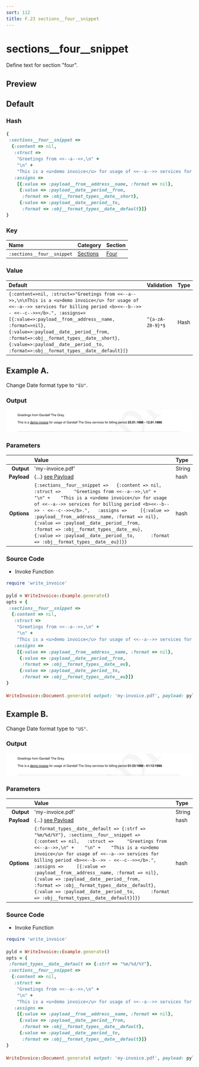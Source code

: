 ```yaml
---
sort: 112
title: F.23 sections__four__snippet
---
```

# sections__four__snippet

Define text for section "four".


## Preview

<div >
    <canvas id='canvas' search=':sections__four__snippet' palette='option_detail'></canvas>
</div>
<script src="../assets/js/marker.js"></script>  

 
## Default

### Hash

```ruby
{
 :sections__four__snippet => 
  {:content => nil,
   :struct => 
    "Greetings from <<--a-->>,\n" +
    "\n" +
    "This is a <u>demo invoice</u> for usage of <<--a-->> services for billing period <b><<--b-->> - <<--c-->></b>.",
   :assigns => 
    [{:value => :payload__from__address__name, :format => nil},
     {:value => :payload__date__period__from,
      :format => :obj__format_types__date__short},
     {:value => :payload__date__period__to,
      :format => :obj__format_types__date__default}]}
} 
```

### Key

| **Name** | **Category** | **Section** |
| :--- | :--- | :--- |
| ```:sections__four__snippet``` |  [Sections](./#sections) | [Four](/sections/four) |

### Value



| **Default**| **Validation**| **Type** |
| :--- | :--- | :--- |
| ```{:content=>nil, :struct=>"Greetings from <<--a-->>,\n\nThis is a <u>demo invoice</u> for usage of <<--a-->> services for billing period <b><<--b-->> - <<--c-->></b>.", :assigns=>[{:value=>:payload__from__address__name, :format=>nil}, {:value=>:payload__date__period__from, :format=>:obj__format_types__date__short}, {:value=>:payload__date__period__to, :format=>:obj__format_types__date__default}]}``` | ```^{a-zA-Z0-9}*$``` | Hash |

## Example A.

Change Date format type to `"EU"`.

### Output

<img src="../assets/images/options/sections__four__snippet--a.png">



### Parameters

| | **Value** | **Type** |
|------:|:------|:------|
| **Output** | 'my-invoice.pdf' | String |
| **Payload** | {...} [see Payload](../payload) | hash |
| **Options** | ```{:sections__four__snippet =>   {:content => nil,   :struct =>     "Greetings from <<--a-->>,\n" +    "\n" +    "This is a <u>demo invoice</u> for usage of <<--a-->> services for billing period <b><<--b-->> - <<--c-->></b>.",   :assigns =>     [{:value => :payload__from__address__name, :format => nil},     {:value => :payload__date__period__from,      :format => :obj__format_types__date__eu},     {:value => :payload__date__period__to,      :format => :obj__format_types__date__eu}]}}``` | hash |


### Source Code

* Invoke Function

```ruby
require 'write_invoice'
 
pyld = WriteInvoice::Example.generate()
opts = {
 :sections__four__snippet => 
  {:content => nil,
   :struct => 
    "Greetings from <<--a-->>,\n" +
    "\n" +
    "This is a <u>demo invoice</u> for usage of <<--a-->> services for billing period <b><<--b-->> - <<--c-->></b>.",
   :assigns => 
    [{:value => :payload__from__address__name, :format => nil},
     {:value => :payload__date__period__from,
      :format => :obj__format_types__date__eu},
     {:value => :payload__date__period__to,
      :format => :obj__format_types__date__eu}]}
}
 
WriteInvoice::Document.generate( output: 'my-invoice.pdf', payload: pyld, options: opts )

```

## Example B.

Change Date format type to `"US"`.

### Output

<img src="../assets/images/options/sections__four__snippet--b.png">



### Parameters

| | **Value** | **Type** |
|------:|:------|:------|
| **Output** | 'my-invoice.pdf' | String |
| **Payload** | {...} [see Payload](../payload) | hash |
| **Options** | ```{:format_types__date__default => {:strf => "%m/%d/%Y"}, :sections__four__snippet =>   {:content => nil,   :struct =>     "Greetings from <<--a-->>,\n" +    "\n" +    "This is a <u>demo invoice</u> for usage of <<--a-->> services for billing period <b><<--b-->> - <<--c-->></b>.",   :assigns =>     [{:value => :payload__from__address__name, :format => nil},     {:value => :payload__date__period__from,      :format => :obj__format_types__date__default},     {:value => :payload__date__period__to,      :format => :obj__format_types__date__default}]}}``` | hash |


### Source Code

* Invoke Function

```ruby
require 'write_invoice'
 
pyld = WriteInvoice::Example.generate()
opts = {
 :format_types__date__default => {:strf => "%m/%d/%Y"},
 :sections__four__snippet => 
  {:content => nil,
   :struct => 
    "Greetings from <<--a-->>,\n" +
    "\n" +
    "This is a <u>demo invoice</u> for usage of <<--a-->> services for billing period <b><<--b-->> - <<--c-->></b>.",
   :assigns => 
    [{:value => :payload__from__address__name, :format => nil},
     {:value => :payload__date__period__from,
      :format => :obj__format_types__date__default},
     {:value => :payload__date__period__to,
      :format => :obj__format_types__date__default}]}
}
 
WriteInvoice::Document.generate( output: 'my-invoice.pdf', payload: pyld, options: opts )

```

